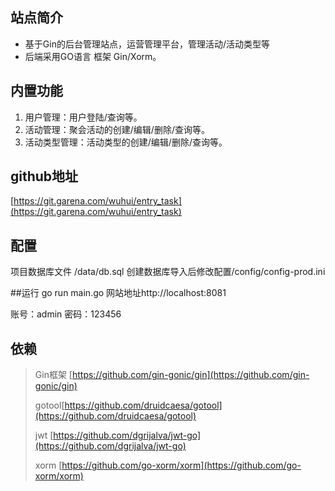 ## 站点简介
* 基于Gin的后台管理站点，运营管理平台，管理活动/活动类型等
* 后端采用GO语言 框架 Gin/Xorm。

## 内置功能

1.  用户管理：用户登陆/查询等。
2.  活动管理：聚会活动的创建/编辑/删除/查询等。
3.  活动类型管理：活动类型的创建/编辑/删除/查询等。

## github地址
[https://git.garena.com/wuhui/entry_task](https://git.garena.com/wuhui/entry_task)

## 配置
项目数据库文件 /data/db.sql 
创建数据库导入后修改配置/config/config-prod.ini


##运行
go run main.go 网站地址http://localhost:8081

账号：admin  密码：123456

## 依赖
> Gin框架 [https://github.com/gin-gonic/gin](https://github.com/gin-gonic/gin)
>
> gotool[https://github.com/druidcaesa/gotool](https://github.com/druidcaesa/gotool)
>
>jwt [https://github.com/dgrijalva/jwt-go](https://github.com/dgrijalva/jwt-go)
>
>xorm [https://github.com/go-xorm/xorm](https://github.com/go-xorm/xorm)
